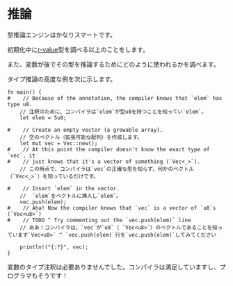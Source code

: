 # <!--Inference--> 推論

<!--The type inference engine is pretty smart.-->
型推論エンジンはかなりスマートです。
<!--It does more than looking at the type of the [r-value][rvalue] during an initialization.-->
初期化中に[r-value][rvalue]型を調べる以上のことをします。
<!--It also looks at how the variable is used afterwards to infer its type.-->
また、変数が後でその型を推論するためにどのように使われるかを調べます。
<!--Here's an advanced example of type inference:-->
タイプ推論の高度な例を次に示します。

```rust,editable
fn main() {
#    // Because of the annotation, the compiler knows that `elem` has type u8.
    // 注釈のために、コンパイラは`elem`が型u8を持つことを知ってい`elem`。
    let elem = 5u8;

#    // Create an empty vector (a growable array).
    // 空のベクトル（拡張可能な配列）を作成します。
    let mut vec = Vec::new();
#    // At this point the compiler doesn't know the exact type of `vec`, it
#    // just knows that it's a vector of something (`Vec<_>`).
    // この時点で、コンパイラは`vec`の正確な型を知らず、何かのベクトル（`Vec<_>`）を知っているだけです。

#    // Insert `elem` in the vector.
    //  `elem`をベクトルに挿入し`elem`。
    vec.push(elem);
#    // Aha! Now the compiler knows that `vec` is a vector of `u8`s (`Vec<u8>`)
#    // TODO ^ Try commenting out the `vec.push(elem)` line
    // ああ！コンパイラは、`vec`が`u8`（ `Vec<u8>`）のベクトルであることを知っています`Vec<u8>` ^ `vec.push(elem)`行を`vec.push(elem)`してみてください

    println!("{:?}", vec);
}
```

<!--No type annotation of variables was needed, the compiler is happy and so is the programmer!-->
変数のタイプ注釈は必要ありませんでした。コンパイラは満足していますし、プログラマもそうです！

[rvalue]: https://en.wikipedia.org/wiki/Value_%28computer_science%29#lrvalue
